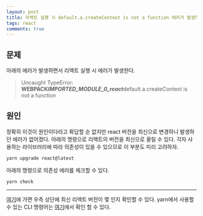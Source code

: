 ```yaml
---
layout: post
title: 리액트 실행 시 default.a.createContext is not a function 에러가 발생하는 경우
tags: react
comments: true
---
```


## 문제

아래의 에러가 발생하면서 리액트 실행 시 에러가 발생한다.

> Uncaught TypeError: **WEBPACK*IMPORTED_MODULE_0_react***default.a.createContext is not a function

## 원인

정확히 이것이 원인이다라고 확답할 순 없지만 react 버전을 최신으로 변경하니 발생하던 에러가 없어졌다. 아래의 명령으로 리액트의 버전을 최신으로 올릴 수 있다. 각자 사용하는 라이브러리에 따라 의존성이 있을 수 있으므로 이 부분도 미리 고려하자.

```
yarn upgrade react@latest
```

아래의 명령으로 의존성 에러를 체크할 수 있다.

```
yarn check
```

---

[여기](https://reactjs.org/)에 가면 우측 상단에 최신 리액트 버전이 몇 인지 확인할 수 있다. yarn에서 사용할 수 있는 CLI 명령어는 [여기](https://yarnpkg.com/en/docs/cli/)에서 확인 할 수 있다.
